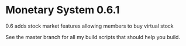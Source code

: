 Monetary System 0.6.1
=====================

0.6 adds stock market features allowing members to buy virtual stock

See the master branch for all my build scripts that should help you build.
